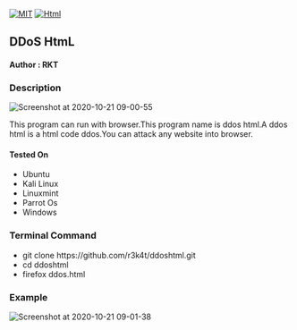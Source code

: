 [![MIT](https://img.shields.io/packagist/l/doctrine/orm.svg)](https://github.com/r3k4t/ddoshtml/blob/master/LICENSE) 
[![Html](https://img.shields.io/badge/html-blue.svg)](https://en.wikipedia.org/wiki/HTML)

<h2>DDoS HtmL</h2>

<h4>Author : RKT</h4>


### Description ###


![Screenshot at 2020-10-21 09-00-55](https://user-images.githubusercontent.com/69615463/96712382-aa7c8a00-13bc-11eb-8738-575f40997620.png)


This program can run with browser.This program name is ddos html.A ddos html is a html code ddos.You can attack any website into browser.

#### Tested On ###


<ul>
<li>Ubuntu</li>
<li>Kali Linux</li>
<li>Linuxmint</li>
<li>Parrot Os</li>
<li>Windows</li>
</ul>


### Terminal Command ###

<ul>
<li>git clone https://github.com/r3k4t/ddoshtml.git</li>
<li>cd   ddoshtml   </li>
<li> firefox ddos.html</li>
</ul>

### Example ###


![Screenshot at 2020-10-21 09-01-38](https://user-images.githubusercontent.com/69615463/96712530-ed3e6200-13bc-11eb-8a3b-05cc6c5d426c.png)










